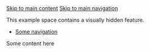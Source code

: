 <nav class="au-skip-link">
	<a class="au-skip-link__link" href="#content">Skip to main content</a>
	<a class="au-skip-link__link" href="#nav">Skip to main navigation</a>
</nav>
<p>This example space contains a visually hidden feature.</p>
<nav id="nav" tabindex="-1">
	<ul>
		<li><a href="#">Some navigation</a></li>
	</ul>
</nav>
<div id="content" tabindex="-1">
	Some content here
</div>
